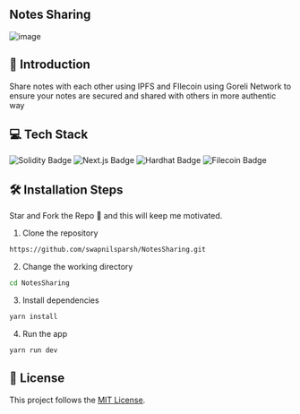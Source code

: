 ## Notes Sharing
![image](https://github.com/swapnilsparsh/NotesSharing/assets/69387608/fb3c65f5-4dba-43aa-b443-044d434e6f56)

## 📌 Introduction
Share notes with each other using IPFS and FIlecoin using Goreli Network to ensure your notes are secured and shared with others in more authentic way

## 💻 Tech Stack
![Solidity Badge](https://img.shields.io/badge/Solidity-%236E4C1E?style=for-the-badge&logo=solidity)
![Next.js Badge](https://img.shields.io/badge/Next.js-%23000000?style=for-the-badge&logo=next.js)
![Hardhat Badge](https://img.shields.io/badge/Hardhat-%fff10000?style=for-the-badge&logo=hardhat)
![Filecoin Badge](https://img.shields.io/badge/Filecoin-%234094FF?style=for-the-badge&logo=filecoin)

## 🛠️ Installation Steps
Star and Fork the Repo 🌟 and this will keep me motivated.

1. Clone the repository

```bash
https://github.com/swapnilsparsh/NotesSharing.git
```

2. Change the working directory

```bash
cd NotesSharing
```

3. Install dependencies

```bash
yarn install
```

4. Run the app

```bash
yarn run dev
```

## 📃 License

This project follows the [MIT License](/LICENSE).
